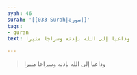 ```yaml
---
ayah: 46
surah: '[[033-Surah|سورة]]'
tags:
- quran
text: وداعيا إلى الله بإذنه وسراجا منيرا

---
```

> وداعيا إلى الله بإذنه وسراجا منيرا
